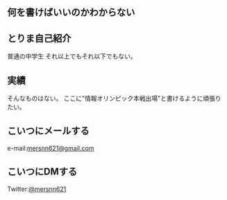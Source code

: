 何を書けばいいのかわからない
------
とりま自己紹介
------
普通の中学生
それ以上でもそれ以下でもない。

実績
-------
そんなものはない。
ここに"情報オリンピック本戦出場"と書けるように頑張りたい。

こいつにメールする
--------
e-mail:mersnn621@gmail.com


こいつにDMする
--------
Twitter:[@mersnn621](https://twitter.com/mersnn621)
